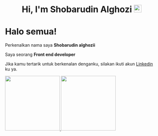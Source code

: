 <h1 align="center">Hi, I'm Shobarudin Alghozi <img src = "https://raw.githubusercontent.com/MartinHeinz/MartinHeinz/master/wave.gif" style="width: 25px;"> </h1></h1>

# Halo semua! 

Perkenalkan nama saya **Shobarudin alghozii**

Saya seorang **Front end developer**

Jika kamu tertarik untuk berkenalan denganku, silakan ikuti akun [Linkedin](https://www.linkedin.com/in/Shobarudin-alghozi/) ku ya.

<p align="left">
<a href="https://github.com/alghoziii">
  <img height="180em" src="https://github-readme-stats-eight-theta.vercel.app/api?username=gilangadhan&show_icons=true&theme=algolia&include_all_commits=true&count_private=true"/>
  <img height="180em" src="https://github-readme-stats-eight-theta.vercel.app/api/top-langs/?username=gilangadhan&layout=compact&langs_count=8&theme=algolia"/>
</a>
</p>
